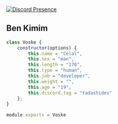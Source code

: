 [![Discord Presence](https://lanyard-profile-readme.vercel.app/api/432913601028947969?hideDiscrim=true)](https://discord.com/users/432913601028947969)

<h2>Ben Kimim</h2>

```js
class Voske {
    constructor(options) {
        this.name = "Celal",
        this.sex = "man",
        this.length = "170",
        this.type = "human",
        this.job = "developer",
        this.weight = "",
        this.age = "19",
        this.discord.tag = "tadashidev"
    };
}

module.exports = Voske
```
